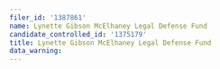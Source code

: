 ```yaml
---
filer_id: '1387861'
name: Lynette Gibson McElhaney Legal Defense Fund
candidate_controlled_id: '1375179'
title: Lynette Gibson McElhaney Legal Defense Fund
data_warning: 
---
```

